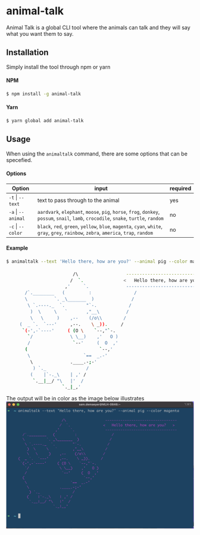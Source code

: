 # animal-talk

Animal Talk is a global CLI tool where the animals can talk and they will say what you want them to say.

## Installation

Simply install the tool through npm or yarn

#### NPM

```bash
$ npm install -g animal-talk
```

#### Yarn

```bash
$ yarn global add animal-talk
```

## Usage

When using the `animaltalk` command, there are some options that can be specefied.

#### Options

| Option             | input                                                                                                                                  | required |
| ------------------ | -------------------------------------------------------------------------------------------------------------------------------------- | -------- |
| `-t` \| `--text`   | text to pass through to the animal                                                                                                     | yes      |
| `-a` \| `--animal` | `aardvark`, `elephant`, `moose`, `pig`, `horse`, `frog`, `donkey`, `possum`, `snail`, `lamb`, `crocodile`, `snake`, `turtle`, `random` | no       |
| `-c` \| `--color`  | `black`, `red`, `green`, `yellow`, `blue`, `magenta`, `cyan`, `white`, `gray`, `grey`, `rainbow`, `zebra`, `america`, `trap`, `random` | no       |

#### Example

```bash
$ animaltalk --text 'Hello there, how are you?' --animal pig --color magenta

                         /\                  ---------------------------------
                        /  `.               <   Hello there, how are you?   >
                      ,'     `.              ---------------------------------
       /`.________   (         :                /
       \          `. _\_______  )              /
        \ `.----._  `.        "`-.            /
         )  \     \   `       ,"__\          /
         \   \     )    ,--    (/o\\        /
     (  _ `.  `---'     ,--.    \ _)).     /
      `(-',-`----'     ( (O \    `--,"`-.
        `/              \ \__)    ,'   O )
        /                `--'     (  O  ,'
       (                           `--,'
        \                    `==  _.-'
         \              .____.-;-'
          ) `._               /
         (    |`-._\    | ,' /
          `.__|__/ "\   |'  /
                     `._|_,'
```

The output will be in color as the image below illustrates
![Output example](./docs/output.png)
